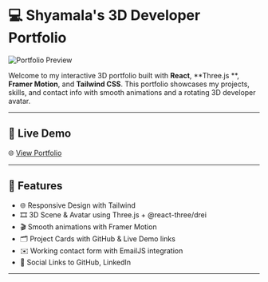 # 💻 Shyamala's 3D Developer Portfolio

![Portfolio Preview](preview-image.png) <!-- Add a screenshot or GIF of your portfolio -->

Welcome to my interactive 3D portfolio built with **React**, **Three.js **, **Framer Motion**, and **Tailwind CSS**. This portfolio showcases my projects, skills, and contact info with smooth animations and a rotating 3D developer avatar.

---

## 🚀 Live Demo
🌐 [View Portfolio](https://your-portfolio-link.vercel.app)

---

## 🧠 Features

- 🌐 Responsive Design with Tailwind
- 🎞️ 3D Scene & Avatar using Three.js + @react-three/drei
- 🎬 Smooth animations with Framer Motion
- 🗂️ Project Cards with GitHub & Live Demo links
- ✉️ Working contact form with EmailJS integration
- 🔗 Social Links to GitHub, LinkedIn

---

